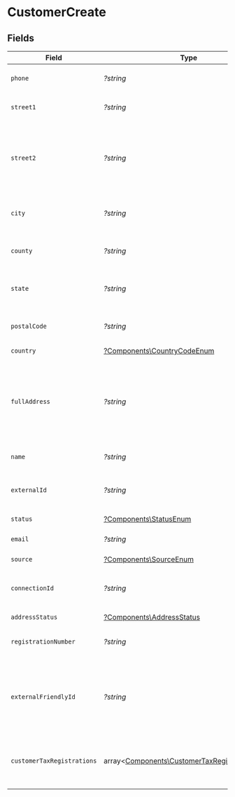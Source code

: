 # CustomerCreate


## Fields

| Field                                                                                                   | Type                                                                                                    | Required                                                                                                | Description                                                                                             |
| ------------------------------------------------------------------------------------------------------- | ------------------------------------------------------------------------------------------------------- | ------------------------------------------------------------------------------------------------------- | ------------------------------------------------------------------------------------------------------- |
| `phone`                                                                                                 | *?string*                                                                                               | :heavy_minus_sign:                                                                                      | Customer's phone number                                                                                 |
| `street1`                                                                                               | *?string*                                                                                               | :heavy_minus_sign:                                                                                      | Primary street address.                                                                                 |
| `street2`                                                                                               | *?string*                                                                                               | :heavy_minus_sign:                                                                                      | Additional street address details, such as an apartment or suite number.                                |
| `city`                                                                                                  | *?string*                                                                                               | :heavy_minus_sign:                                                                                      | City where the customer resides.                                                                        |
| `county`                                                                                                | *?string*                                                                                               | :heavy_minus_sign:                                                                                      | County or district of the customer.                                                                     |
| `state`                                                                                                 | *?string*                                                                                               | :heavy_minus_sign:                                                                                      | State or province of the customer.                                                                      |
| `postalCode`                                                                                            | *?string*                                                                                               | :heavy_minus_sign:                                                                                      | ZIP or Postal code of the customer.                                                                     |
| `country`                                                                                               | [?Components\CountryCodeEnum](../../Models/Components/CountryCodeEnum.md)                               | :heavy_minus_sign:                                                                                      | N/A                                                                                                     |
| `fullAddress`                                                                                           | *?string*                                                                                               | :heavy_minus_sign:                                                                                      | Complete address string of the customer, which can be used as an alternative to individual fields.      |
| `name`                                                                                                  | *?string*                                                                                               | :heavy_minus_sign:                                                                                      | Name of the customer.                                                                                   |
| `externalId`                                                                                            | *?string*                                                                                               | :heavy_minus_sign:                                                                                      | External identifier associated with the customer.                                                       |
| `status`                                                                                                | [?Components\StatusEnum](../../Models/Components/StatusEnum.md)                                         | :heavy_minus_sign:                                                                                      | N/A                                                                                                     |
| `email`                                                                                                 | *?string*                                                                                               | :heavy_minus_sign:                                                                                      | Customer's email address                                                                                |
| `source`                                                                                                | [?Components\SourceEnum](../../Models/Components/SourceEnum.md)                                         | :heavy_minus_sign:                                                                                      | N/A                                                                                                     |
| `connectionId`                                                                                          | *?string*                                                                                               | :heavy_minus_sign:                                                                                      | Identifier for the connection source, if applicable.                                                    |
| `addressStatus`                                                                                         | [?Components\AddressStatus](../../Models/Components/AddressStatus.md)                                   | :heavy_minus_sign:                                                                                      | N/A                                                                                                     |
| `registrationNumber`                                                                                    | *?string*                                                                                               | :heavy_minus_sign:                                                                                      | Registration number of the customer.                                                                    |
| `externalFriendlyId`                                                                                    | *?string*                                                                                               | :heavy_minus_sign:                                                                                      | External friendly identifier associated with the customer. We need it for netsuite.                     |
| `customerTaxRegistrations`                                                                              | array<[Components\CustomerTaxRegistrationRead](../../Models/Components/CustomerTaxRegistrationRead.md)> | :heavy_minus_sign:                                                                                      | Customer tax registrations associated with the customer.                                                |